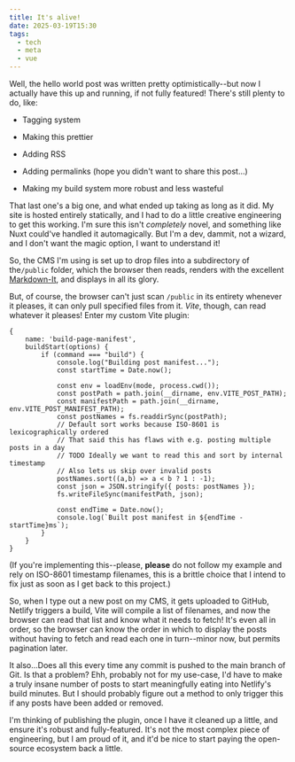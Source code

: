 ```yaml
---
title: It's alive!
date: 2025-03-19T15:30
tags:
  - tech
  - meta
  - vue
---
```

Well, the hello world post was written pretty optimistically--but now I actually have this up and running, if not fully featured! There's still plenty to do, like:

*   Tagging system
    
*   Making this prettier
    
*   Adding RSS
    
*   Adding permalinks (hope you didn't want to share this post...)
    
*   Making my build system more robust and less wasteful
    

That last one's a big one, and what ended up taking as long as it did. My site is hosted entirely statically, and I had to do a little creative engineering to get this working. I'm sure this isn't _completely_ novel, and something like Nuxt could've handled it automagically. But I'm a dev, dammit, not a wizard, and I don't want the magic option, I want to understand it!

So, the CMS I'm using is set up to drop files into a subdirectory of the`/public` folder, which the browser then reads, renders with the excellent [Markdown-It](https://github.com/markdown-it/markdown-it), and displays in all its glory.

But, of course, the browser can't just scan `/public` in its entirety whenever it pleases, it can only pull specified files from it. _Vite_, though, can read whatever it pleases! Enter my custom Vite plugin:

```
{
    name: 'build-page-manifest',
    buildStart(options) {
        if (command === "build") {
            console.log("Building post manifest...");
            const startTime = Date.now(); 

            const env = loadEnv(mode, process.cwd());
            const postPath = path.join(__dirname, env.VITE_POST_PATH);
            const manifestPath = path.join(__dirname, env.VITE_POST_MANIFEST_PATH);
            const postNames = fs.readdirSync(postPath);
            // Default sort works because ISO-8601 is lexicographically ordered
            // That said this has flaws with e.g. posting multiple posts in a day
            // TODO Ideally we want to read this and sort by internal timestamp
            // Also lets us skip over invalid posts
            postNames.sort((a,b) => a < b ? 1 : -1); 
            const json = JSON.stringify({ posts: postNames });
            fs.writeFileSync(manifestPath, json);

            const endTime = Date.now();
            console.log(`Built post manifest in ${endTime - startTime}ms`);
        }
    }
}
```

(If you're implementing this--please, **please** do not follow my example and rely on ISO-8601 timestamp filenames, this is a brittle choice that I intend to fix just as soon as I get back to this project.)

So, when I type out a new post on my CMS, it gets uploaded to GitHub, Netlify triggers a build, Vite will compile a list of filenames, and now the browser can read that list and know what it needs to fetch! It's even all in order, so the browser can know the order in which to display the posts without having to fetch and read each one in turn--minor now, but permits pagination later.

It also...Does all this every time any commit is pushed to the main branch of Git. Is that a problem? Ehh, probably not for my use-case, I'd have to make a truly insane number of posts to start meaningfully eating into Netlify's build minutes. But I should probably figure out a method to only trigger this if any posts have been added or removed.

I'm thinking of publishing the plugin, once I have it cleaned up a little, and ensure it's robust and fully-featured. It's not the most complex piece of engineering, but I am proud of it, and it'd be nice to start paying the open-source ecosystem back a little.